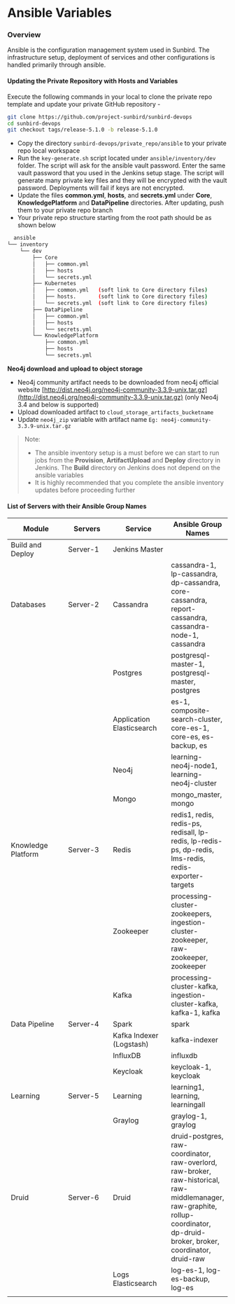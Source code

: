 # Ansible Variables

### Overview <a href="#overview" id="overview"></a>

Ansible is the configuration management system used in Sunbird. The infrastructure setup, deployment of services and other configurations is handled primarily through ansible.

#### Updating the Private Repository with Hosts and Variables <a href="#updating-the-private-repository-with-hosts-and-variables" id="updating-the-private-repository-with-hosts-and-variables"></a>

Execute the following commands in your local to clone the private repo template and update your private GitHub repository -

```bash
git clone https://github.com/project-sunbird/sunbird-devops
cd sunbird-devops
git checkout tags/release-5.1.0 -b release-5.1.0
```

* Copy the directory `sunbird-devops/private_repo/ansible` to your private repo local workspace
* Run the `key-generate.sh` script located under `ansible/inventory/dev` folder. The script will ask for the ansible vault password. Enter the same vault password that you used in the Jenkins setup stage. The script will generate many private key files and they will be encrypted with the vault password. Deployments will fail if keys are not encrypted.
* Update the files **common.yml**, **hosts**, and **secrets.yml** under **Core**, **KnowledgePlatform** and **DataPipeline** directories. After updating, push them to your private repo branch
* Your private repo structure starting from the root path should be as shown below

```bash
  ansible
└── inventory
    └── dev
        ├── Core
        │   ├── common.yml
        │   ├── hosts
        │   └── secrets.yml
        ├── Kubernetes
        │   ├── common.yml   (soft link to Core directory files)
        │   ├── hosts.       (soft link to Core directory files)
        │   └── secrets.yml  (soft link to Core directory files)
        ├── DataPipeline
        │   ├── common.yml
        │   ├── hosts
        │   └── secrets.yml
        └── KnowledgePlatform
            ├── common.yml
            ├── hosts
            └── secrets.yml
```

**Neo4j download and upload to object storage**

* Neo4j community artifact needs to be downloaded from neo4j official website [http://dist.neo4j.org/neo4j-community-3.3.9-unix.tar.gz](http://dist.neo4j.org/neo4j-community-3.3.9-unix.tar.gz) (only Neo4j 3.4 and below is supported)&#x20;
* Upload downloaded artifact to `cloud_storage_artifacts_bucketname`&#x20;
* Update `neo4j_zip` variable with artifact name `Eg: neo4j-community-3.3.9-unix.tar.gz`

> Note:
>
> * The ansible inventory setup is a must before we can start to run jobs from the **Provision**, **ArtifactUpload** and **Deploy** directory in Jenkins. The **Build** directory on Jenkins does not depend on the ansible variables
> * It is highly recommended that you complete the ansible inventory updates before proceeding further

#### List of Servers with their Ansible Group Names <a href="#list-of-servers-with-their-ansible-group-names" id="list-of-servers-with-their-ansible-group-names"></a>

<table><thead><tr><th width="178">Module</th><th width="139">Servers</th><th width="151">Service</th><th>Ansible Group Names</th></tr></thead><tbody><tr><td>Build and Deploy</td><td>Server-1</td><td>Jenkins Master</td><td></td></tr><tr><td>Databases</td><td>Server-2</td><td>Cassandra</td><td>cassandra-1, lp-cassandra, dp-cassandra, core-cassandra, report-cassandra, cassandra-node-1, cassandra</td></tr><tr><td></td><td></td><td>Postgres</td><td>postgresql-master-1, postgresql-master, postgres</td></tr><tr><td></td><td></td><td>Application Elasticsearch</td><td>es-1, composite-search-cluster, core-es-1, core-es, es-backup, es</td></tr><tr><td></td><td></td><td>Neo4j</td><td>learning-neo4j-node1, learning-neo4j-cluster</td></tr><tr><td></td><td></td><td>Mongo</td><td>mongo_master, mongo</td></tr><tr><td>Knowledge Platform</td><td>Server-3</td><td>Redis</td><td>redis1, redis, redis-ps, redisall, lp-redis, lp-redis-ps, dp-redis, lms-redis, redis-exporter-targets</td></tr><tr><td></td><td></td><td>Zookeeper</td><td>processing-cluster-zookeepers, ingestion-cluster-zookeeper, raw-zookeeper, zookeeper</td></tr><tr><td></td><td></td><td>Kafka</td><td>processing-cluster-kafka, ingestion-cluster-kafka, kafka-1, kafka</td></tr><tr><td>Data Pipeline</td><td>Server-4</td><td>Spark</td><td>spark</td></tr><tr><td></td><td></td><td>Kafka Indexer (Logstash)</td><td>kafka-indexer</td></tr><tr><td></td><td></td><td>InfluxDB</td><td>influxdb</td></tr><tr><td></td><td></td><td>Keycloak</td><td>keycloak-1, keycloak</td></tr><tr><td>Learning</td><td>Server-5</td><td>Learning</td><td>learning1, learning, learningall</td></tr><tr><td></td><td></td><td>Graylog</td><td>graylog-1, graylog</td></tr><tr><td>Druid</td><td>Server-6</td><td>Druid</td><td>druid-postgres, raw-coordinator, raw-overlord, raw-broker, raw-historical, raw-middlemanager, raw-graphite, rollup-coordinator, dp-druid-broker, broker, coordinator, druid-raw</td></tr><tr><td></td><td></td><td>Logs Elasticsearch</td><td>log-es-1, log-es-backup, log-es</td></tr><tr><td></td><td></td><td></td><td></td></tr></tbody></table>

